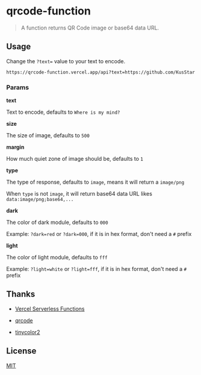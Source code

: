 # qrcode-function

> A function returns QR Code image or base64 data URL.

## Usage

Change the `?text=` value to your text to encode.
```
https://qrcode-function.vercel.app/api?text=https://github.com/KusStar
```
### Params

**text**

Text to encode, defaults to `Where is my mind?`

**size**

The size of image, defaults to `500`

**margin**

How much quiet zone of image should be, defaults to `1`

**type**

The type of response, defaults to `image`, means it will return a `image/png`

When `type` is not `image`, it will return base64 data URL likes `data:image/png;base64,...`

**dark**

The color of dark module, defaults to `000`

Example: `?dark=red` or `?dark=000`, if it is in hex format, don't need a `#` prefix

**light**

The color of light module, defaults to `fff`

Example: `?light=white` or `?light=fff`, if it is in hex format, don't need a `#` prefix

## Thanks

- [Vercel Serverless Functions](https://vercel.com/docs/serverless-functions)

- [qrcode](https://www.npmjs.com/package/qrcode)

- [tinycolor2](https://www.npmjs.com/package/tinycolor2)

## License

[MIT](LICENSE)
